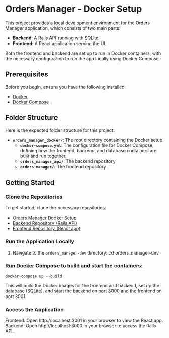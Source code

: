 # Orders Manager - Docker Setup

This project provides a local development environment for the Orders Manager application, which consists of two main parts:

- **Backend**: A Rails API running with SQLite.
- **Frontend**: A React application serving the UI.

Both the frontend and backend are set up to run in Docker containers, with the necessary configuration to run the app locally using Docker Compose.

## Prerequisites

Before you begin, ensure you have the following installed:

- [Docker](https://www.docker.com/get-started)
- [Docker Compose](https://docs.docker.com/compose/install/)

## Folder Structure

Here is the expected folder structure for this project:
- **`orders_manager_docker/`**: The root directory containing the Docker setup.
  - **`docker-compose.yml`**: The configuration file for Docker Compose, defining how the frontend, backend, and database containers are built and run together.
  - **`orders_manager_api/`**: The backend repository
  - **`orders-manager/`**: The frontend repository

## Getting Started

### Clone the Repositories

To get started, clone the necessary repositories:

- [Orders Manager Docker Setup](https://github.com/shayben838/orders_manager_docker)
- [Backend Repository (Rails API)](https://github.com/shayben838/orders_manager_BackEnd)
- [Frontend Repository (React app)](https://github.com/shayben838/orders_manager_FrontEnd)

### Run the Application Locally

1. Navigate to the `orders_manager-dev` directory:
   cd orders_manager-dev

### Run Docker Compose to build and start the containers:
```docker-compose up --build```

This will build the Docker images for the frontend and backend, set up the database (SQLite), and start the backend on port 3000 and the frontend on port 3001.

### Access the Application
Frontend: Open http://localhost:3001 in your browser to view the React app.
Backend: Open http://localhost:3000 in your browser to access the Rails API.
